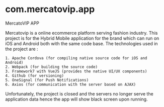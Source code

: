 # com.mercatovip.app
MercatoVIP APP

Mercatovip is a online ecommerce platform serving fashion industry. This project is for the Hybrid Mobile application for the brand which can run on iOS and Android both with the same code base.
The technologies used in the project are : 

    1. Apache Cordova (for compiling native source code for iOS and Android)
    2. Webpack (for building the source code)
    3. Framework7 with VueJS (provides the native UI/UX components)
    4. Github (for versioning)
    5. OneSignal (for Push Notifications)
    6. Axios (for communication with the server based on AJAX)
    
Unfortunately, the project is closed and the servers no longer serve the application data hence the app will show black screen upon running.
